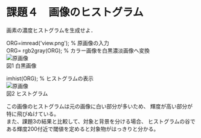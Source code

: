 # 課題４　画像のヒストグラム
画素の濃度ヒストグラムを生成せよ．

ORG=imread('view.png'); % 原画像の入力  
ORG= rgb2gray(ORG); % カラー画像を白黒濃淡画像へ変換  
![原画像](https://github.com/Seiya070/Image_Process/blob/master/image/4-1.png?raw=true)  
図1 白黒画像

imhist(ORG); % ヒストグラムの表示  
![原画像](https://github.com/Seiya070/Image_Process/blob/master/image/4-2.png?raw=true)  
図2 ヒストグラム

この画像のヒストグラムは元の画像に白い部分が多いため、
輝度が高い部分が特に飛びぬけている。  
また、課題3の結果と比較して、対象と背景を分ける場合、
ヒストグラムの谷である輝度200付近で閾値を定めると対象物がはっきりと分かる。
